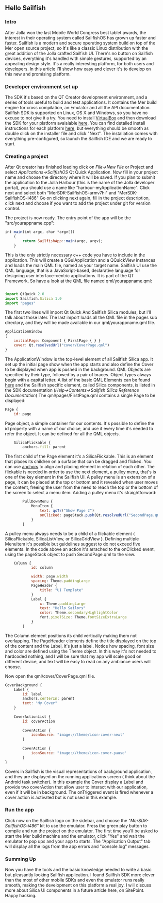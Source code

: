 ## Hello Sailfish
### Intro
After Jolla won the last Mobile World Congress best tablet awards, the interest in their operating system called SailfishOS has grown up faster and faster.
Sailfish is a modern and secure operating system build on top of the Mer open source project, so it's like a classic Linux distribution with the great addition of the Jolla crafted Sailfish UI.
There's no button on Sailfish devices, everything it's handled with simple gestures, supported by an appealing design style. It's a really interesting platform, for both users and developers.
In this article I'll show how easy and clever it's to develop on this new and promising platform.

### Developer environment set up
The SDK it's based on the QT Creator development environment, and a series of tools useful to build and test applications. It contains the Mer build engine for cross compilation, an Emulator and all the API documentation.
Sailfish SDK is supported on Linux, OS X and Windows, so you have no excuse to not give it a try.
You need to install [VirtualBox](http://www.virtualbox.org/) and then download the SDK for your platform avaialable [here](https://sailfishos.org/develop/).
You can find detailed install instructions for each platform [here](https://sailfishos.org/develop/sdk-overview/develop-installation-article/), but everything should be smooth as double click on the installer file and click "Next".
The installation comes with everything pre-configured, so launch the Sailfish IDE and we are ready to start.
    

### Creating a project
After Qt creator has finished loading click on _File→New File_ or Project and select _Applications→SailfishOS_ Qt Quick Application.
Now fill in your project name and choose the directory where it will be saved. If you plan to submit the application to the Jolla Harbour (this is the name of the Jolla developer portal), you should use a name like "harbour-myApplicationName".
Click next and select both "MerSDK-SailfishOS-armv7hl" and "MerSDK-SailfishOS-i486"
Go on clicking next again, fill in the project description, click next and choose if you want to add the project under git for version control.

The project is now ready. The entry point of the app will be the "src/yourappname.cpp":

```javascript
int main(int argc, char *argv[])
	{
		return SailfishApp::main(argc, argv);
	}

```

This is the only strictly necessary c++ code you have to include in the application. This will create a QGuiApplication and a QQuickView instances and loads the main QML file, named as your target name.
Sailfish UI use the QML language, that is a JavaScript-based, declarative language for designing user interface–centric applications. It is part of the QT Framework.
So have a look at the QML file named qml/yourappname.qml:

```javascript

import QtQuick 2.0
import Sailfish.Silica 1.0
import "pages"
```

The first two lines will import Qt Quick And Sailfish Silica modules, but I'll talk about those later.
The last import loads all the QML file in the pages sub directory, and they will be made available in our qml/yourappname.qml file.

```javascript
ApplicationWindow
{
    initialPage: Component { FirstPage { } }
    cover: Qt.resolvedUrl("cover/CoverPage.qml")
}
```

The ApplicationWindow is the top-level element of all Sailfish Silica app. It set up the initial page show when the app starts and also define the Cover to be displayed when app is pushed in the background.
QML Objects are specified by their type, followed by a pair of braces. Object types always begin with a capital letter. A list of the basic QML Elements can be found [here](http://qt.apidoc.info/4.8.5/qmlbasicelements.html) and the Sailfish specific element, called Silica components, is listed in the SDK documentation (_Help→Contents→Sailfish Silica Reference Documentation_) 
The qml/pages/FirstPage.qml contains a single Page to be displayed:

```javascript
Page {
    id: page
```
Page object, a simple container for our contents. It's possible to define the id property with a name of our choice, and use it every time it's needed to refer the object. It can be defined for all the QML objects.

```javascript
    SilicaFlickable {
        anchors.fill: parent
```


The first child of the Page element it's a SilicaFlickable. This is an element that places its children on a surface that can be dragged and flicked. You can use [anchors](http://doc.qt.io/qt-5/qtquick-positioning-anchors.html) to align and placing element in relation of each other.
The flickable is needed in order to use the next element, a pulley menu, that's is one of the key element in the Sailfish UI. 
A pulley menu is an extension of a page, it can be placed at the top or bottom and it revealed when user moves the content, freeing the user from the need to reach the top or the bottom of the screen to select a menu item. Adding a pulley menu it's straightforward:

```javascript
        PullDownMenu {
            MenuItem {
                text: qsTr("Show Page 2")
                onClicked: pageStack.push(Qt.resolvedUrl("SecondPage.qml"))
            }
        }
```
A pulley menu always needs to be a child of a flickable element ( SilicaFlickable, SilicaListView, or SilicaGridView ). Defining multiple MenuItem it's possible but guidelines suggest to do not exceed five elements.
In the code above an action it's arrached to the onClicked event, using the pageStack object to push SecondPage.qml to the view.

```javascript
	Column {
            id: column

            width: page.width
            spacing: Theme.paddingLarge
            PageHeader {
                title: "UI Template"
            }
            Label { 
                x: Theme.paddingLarge
                text: "Hello Sailors"
                color: Theme.secondaryHighlightColor
                font.pixelSize: Theme.fontSizeExtraLarge
            }
        }
```
The Column element positions its child vertically making them not overlapping. 
The PageHeader elements define the title displayed on the top of the content and the Label, it's just a label.
Notice how spacing, font size and color are defined using the Theme object. In this way it's not needed to hardcoded nothing, and I will be sure that my app will scale good on different device, and text will be easy to read on any ambiance users will choose. 

Now open the qml/cover/CoverPage.qml file. 

```javascript
CoverBackground {
    Label {
        id: label
        anchors.centerIn: parent
        text: "My Cover"
    }
 
    CoverActionList {
        id: coverAction
        
        CoverAction {
            iconSource: "image://theme/icon-cover-next"
        }
        
        CoverAction {
            iconSource: "image://theme/icon-cover-pause"
        }
}
```

Covers in Sailfish is the visual representations of background application, and they are displayed on the running applications screen ( think about the Android task switcher).
In this example the Cover display a Label and provide two coverAction that allow user to interact with our application, even if it will be in background.
The onTriggered event is fired whenever a cover action is activated but is not used in this example.

### Run the app
Click now on the Sailfish logo on the sidebar, and choose the _"MerSDK-SailfishOS-i486"_ kit to use the emulator.
Press the green play button to compile and run the project on the emulator.
The first time you'll be asked to start the Mer build machine and the emulator, click "Yes" and wait the emulator to pop ups and your app to starts.
The "Application Output" tab will display all the logs from the app errors and  "console.log" messages.

### Summing Up
Now you have the tools and the basic knowledge needed to write a basic but pleasantly looking Sailfish application. 
I found Sailfish SDK more clever than the most of other mobile SDKs and even the emulator runs really smooth, making the development on this platform a real joy.
I will discuss more about Silica UI components in a future article here, on SitePoint.
Happy hacking.
